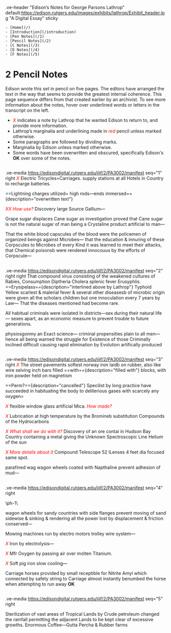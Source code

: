 .ve-header "Edison’s Notes for George Parsons Lathrop" default:https://edison.rutgers.edu/images/exhibits/lathrop/Exhibit_header.jpg "A Digital Essay" sticky

    - [Home](/)
    - [Introduction](/introduction)
    - [Pen Notes](/1)
    - [Pencil Notes](/2)
    - [C Notes](/3)
    - [D Notes](/4)
    - [F Notes](/5)
    
# 2 Pencil Notes

Edison wrote this set in pencil on five pages. The editors have arranged the text in the way that seems to provide the greatest internal coherence. This page sequence differs from that created earlier by an archivist. To see more information about the notes, hover over underlined words or letters in the transcript on the left.
- <span style="color:red">*X*</span> indicates a note by Lathrop that he wanted Edison to return to, and provide more information. 
- Lathrop’s marginalia and underlining made in <span style="color:red">*red*</span> pencil unless marked otherwise. 
- Some paragraphs are followed by dividing marks. 
- Marginalia by Edison unless marked otherwise. 
- Some words have been overwritten and obscured, specifically Edison's **OK** over some of the notes. 

##
.ve-media https://edisondigital.rutgers.edu/iiif/2/PA3002/manifest seq="1" right
<span style="color:red">*X*</span> Electric Tricycles=Carriages. supply stations at all Hotels in Country to recharge batteries.

==Lightning charges utilized= high rods—ends immersed=={description="overwritten text"}
 
<span style="color:red">*XX How use?*</span> Discovery large Source Gallium—

Grape sugar displaces Cane sugar as investigation proved that Cane sugar is not the natural sugar of man being a Crystaline product artificial to man—

That the white blood capscules of the blood were the policemen of organized beings against Microbes— that the education & innuring of these Corpscules to Microbes of every Kind it was learned to meet their attacks, that Chemical poisonsb were rendered innocouus by the efforts of Corpscule—

##
.ve-media https://edisondigital.rutgers.edu/iiif/2/PA3002/manifest seq="2" right right
That compound virus consisting of the weakened cultures of Rabies, Consumption Diptheria Cholera splenic fever Erusyphlis. ==Erysipelass=={description="interlined above by Lathrop"} Typhoid Yellow scarlest & malerial fever & several other diseasesb of microbic origin were given all the scholars children but one innoculation every 7 years by Law— That the diseases mentioned had become rare.

 All habitual criminals were isolated In districts—sex during their natural life— sexes apart, as an economic measure to prevent trouble to future generations. 

physiosgonmy an Exact science— criminal propensities plain to all men— hence all being warned the struggle for Existence of those Criminally inclined difficult causing rapid elimination by Evolution artifically produced

##
.ve-media https://edisondigital.rutgers.edu/iiif/2/PA3002/manifest seq="3" right
<span style="color:red">*X*</span> The street pavements softest norway iron laidb on rubber, also like wire seiving inch bars filled ==with=={description="filled with"} blocks, with iron powder held on magnetism 
    
==Perm?=={description="cancelled"} Specilist by long practice have succeeded in habituating the body to deliterious gases with scarcely any oxygen=

<span style="color:red">*X*</span> flexible window glass artificial Mica. <span style="color:red">*How made?*</span> <OK>

<span style="color:red">*X*</span> Lubrication at high temperature by the Bromineb substitution Compounds of the Hydrocarbons

<span style="color:red">*X What shall we do with it?*</span> Discovery of an ore contai in Hudson Bay Country containing a metal giving the Unknown Spectroscopic Line Helium of the sun

<span style="color:red">*X More details about it*</span> Compound Telescope 52 lLenses 4 feet dia focused same spot.

parafined wag wagon wheels coated with Napthaline prevent adhesion of mud— 
##
.ve-media https://edisondigital.rutgers.edu/iiif/2/PA3002/manifest seq="4" right

\ph-1\
	
wagon wheels for sandy countries with side flanges prevent moving of sand sidewise & sinking & rendering all the power lost by displacement & friction conserved— 

Mowing machines run by electro motors trolley wire system—

<span style="color:red">*X*</span> Iron by electrolysis—

<span style="color:red">*X*</span> Mfr Oxygen by passing air over molten Titanium.

<span style="color:red">*X*</span> Soft pig iron slow cooling—

Carriage horses provided by small receptible for Nitrite Amyl which connected by safety string to Carriage almost instantly benumbed the horse when attempting to run away **OK**
##
.ve-media https://edisondigital.rutgers.edu/iiif/2/PA3002/manifest seq="5" right

Sterilization of vast areas of Tropical Lands by Crude petroleum changed the rainfall permitting the adjacent Lands to be kept clear of excessive growths. 
Enormous Coffee—Gutta Percha & Rubber farms
